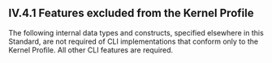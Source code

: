 ## IV.4.1 Features excluded from the Kernel Profile

The following internal data types and constructs, specified elsewhere in this Standard, are not required of CLI implementations that conform only to the Kernel Profile. All other CLI features are required.
